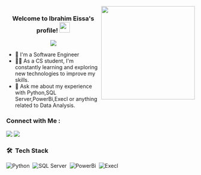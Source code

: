 
<img width="250" align="right" src="https://c.tenor.com/_DOBjnGspYAAAAAM/code-coding.gif">

<h3 align="center">
  Welcome to Ibrahim Eissa's profile!
  <img src="https://media.giphy.com/media/hvRJCLFzcasrR4ia7z/giphy.gif" width="28">
</h3>

<!-- Typing SVG by DenverCoder1 - https://github.com/DenverCoder1/readme-typing-svg -->
<p align="center">
  <a href="https://github.com/DenverCoder1/readme-typing-svg"><img src="https://readme-typing-svg.herokuapp.com/?lines=Data-Analyst%20developer;Always%20learning%20new%20things&font=Fira%20Code&center=true&width=440&height=45&color=f75c7e&vCenter=true&size=22"></a>
</p> 

- 🏢 I'm a Software Engineer 
- 👨‍💻 As a CS student, I'm constantly learning and exploring new technologies to improve my skills.
- 💬 Ask me about my experience with Python,SQL Server,PowerBi,Execl or anything related to Data Analysis.


### Connect with Me :

<a href="https://linkedin.com/in/ibrahimeasa" target="_blank"><img src="https://img.shields.io/badge/-Ibrahim%20Eissa-0077B5?style=for-the-badge&logo=Linkedin&logoColor=white"/></a>
<a href="https://www.facebook.com/starkoko123" target="_blank"><img src="https://img.shields.io/badge/-Ibrahim%20Eissa-0077B5?style=for-the-badge&logo=facebook&logoColor=white"/></a>
### 🛠 &nbsp;Tech Stack
![Python](https://img.shields.io/badge/-Python-05122A?style=flat&logo=python)&nbsp;
![SQL Server](https://img.shields.io/badge/-SQL_Server-05122A?style=flat&logo=sql&logoColor=563D7C)&nbsp;
![PowerBi](https://img.shields.io/badge/-PowerBi-05122A?style=flat&logo=powerbi)&nbsp;
![Execl](https://img.shields.io/badge/-Execl-05122A?style=flat&logo=execl&logoColor=1572B6)&nbsp;





